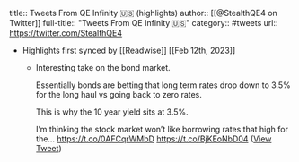 title:: Tweets From QE Infinity 🇺🇸 (highlights)
author:: [[@StealthQE4 on Twitter]]
full-title:: "Tweets From QE Infinity 🇺🇸"
category:: #tweets
url:: https://twitter.com/StealthQE4

- Highlights first synced by [[Readwise]] [[Feb 12th, 2023]]
	- Interesting take on the bond market. 
	  
	  Essentially bonds are betting that long term rates drop down to 3.5% for the long haul vs going back to zero rates. 
	  
	  This is why the 10 year yield sits at 3.5%. 
	  
	  I’m thinking the stock market won’t like borrowing rates that high for the… https://t.co/0AFCqrWMbD https://t.co/BjKEoNbD04 ([View Tweet](https://twitter.com/StealthQE4/status/1624495198888763392))